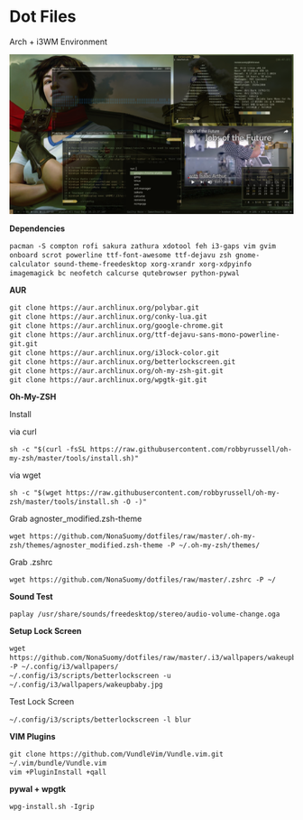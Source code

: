 # Dot Files

Arch + i3WM Environment

![](images/wakeupbabytheme.png)

**Dependencies**

```
pacman -S compton rofi sakura zathura xdotool feh i3-gaps vim gvim onboard scrot powerline ttf-font-awesome ttf-dejavu zsh gnome-calculator sound-theme-freedesktop xorg-xrandr xorg-xdpyinfo imagemagick bc neofetch calcurse qutebrowser python-pywal
```

**AUR**

```
git clone https://aur.archlinux.org/polybar.git
git clone https://aur.archlinux.org/conky-lua.git
git clone https://aur.archlinux.org/google-chrome.git
git clone https://aur.archlinux.org/ttf-dejavu-sans-mono-powerline-git.git
git clone https://aur.archlinux.org/i3lock-color.git
git clone https://aur.archlinux.org/betterlockscreen.git
git clone https://aur.archlinux.org/oh-my-zsh-git.git
git clone https://aur.archlinux.org/wpgtk-git.git
```

**Oh-My-ZSH**

Install

via curl

```
sh -c "$(curl -fsSL https://raw.githubusercontent.com/robbyrussell/oh-my-zsh/master/tools/install.sh)"
```

via wget

```
sh -c "$(wget https://raw.githubusercontent.com/robbyrussell/oh-my-zsh/master/tools/install.sh -O -)"
```

Grab agnoster_modified.zsh-theme 

```
wget https://github.com/NonaSuomy/dotfiles/raw/master/.oh-my-zsh/themes/agnoster_modified.zsh-theme -P ~/.oh-my-zsh/themes/
```

Grab .zshrc

```
wget https://github.com/NonaSuomy/dotfiles/raw/master/.zshrc -P ~/
```

**Sound Test**

```
paplay /usr/share/sounds/freedesktop/stereo/audio-volume-change.oga
```

**Setup Lock Screen**

```
wget https://github.com/NonaSuomy/dotfiles/raw/master/.i3/wallpapers/wakeupbaby.jpg -P ~/.config/i3/wallpapers/
~/.config/i3/scripts/betterlockscreen -u ~/.config/i3/wallpapers/wakeupbaby.jpg
```

Test Lock Screen 

```~/.config/i3/scripts/betterlockscreen -l blur```

**VIM Plugins**

```
git clone https://github.com/VundleVim/Vundle.vim.git ~/.vim/bundle/Vundle.vim
vim +PluginInstall +qall
```

**pywal + wpgtk**

```
wpg-install.sh -Igrip
```

